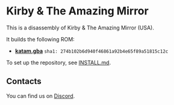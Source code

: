# Kirby & The Amazing Mirror

This is a disassembly of Kirby & The Amazing Mirror (USA).

It builds the following ROM:

* [**katam.gba**](https://datomatic.no-intro.org/index.php?page=show_record&s=23&n=1692) `sha1: 274b102b6d940f46861a92b4e65f89a51815c12c`

To set up the repository, see [INSTALL.md](INSTALL.md).

## Contacts

You can find us on [Discord](https://discord.gg/d5dubZ3).
